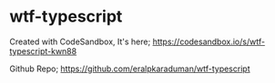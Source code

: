 # wtf-typescript

Created with CodeSandbox, It's here;
https://codesandbox.io/s/wtf-typescript-kwn88

Github Repo;
https://github.com/eralpkaraduman/wtf-typescript
